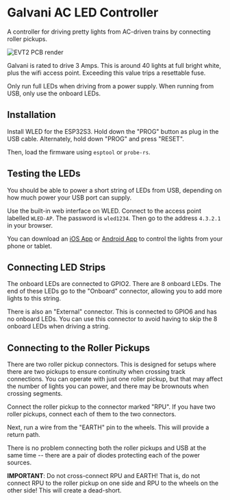 # Galvani AC LED Controller

A controller for driving pretty lights from AC-driven trains by connecting roller pickups.

![EVT2 PCB render](doc/Galvani-EVT2-top.jpg)

Galvani is rated to drive 3 Amps. This is around 40 lights at full bright white, plus the wifi access point. Exceeding this value trips a resettable fuse.

Only run full LEDs when driving from a power supply. When running from USB, only use the onboard LEDs.

## Installation

Install WLED for the ESP32S3. Hold down the "PROG" button as plug in the USB cable. Alternately, hold down "PROG" and press "RESET".

Then, load the firmware using `esptool` or `probe-rs`.

## Testing the LEDs

You should be able to power a short string of LEDs from USB, depending on how much power your USB port can supply.

Use the built-in web interface on WLED. Connect to the access point labelled `WLED-AP`. The password is `wled1234`. Then go to the address `4.3.2.1` in your browser.

You can download an [iOS App](https://apps.apple.com/us/app/wled-native/id6446207239) or [Android App](https://play.google.com/store/apps/details?id=com.pixelheart.wledplus) to control the lights from your phone or tablet.

## Connecting LED Strips

The onboard LEDs are connected to GPIO2. There are 8 onboard LEDs. The end of these LEDs go to the "Onboard" connector, allowing you to add more lights to this string.

There is also an "External" connector. This is connected to GPIO6 and has no onboard LEDs. You can use this connector to avoid having to skip the 8 onboard LEDs when driving a string.

## Connecting to the Roller Pickups

There are two roller pickup connectors. This is designed for setups where there are two pickups to ensure continuity when crossing track connections. You can operate with just one roller pickup, but that may affect the number of lights you can power, and there may be brownouts when crossing segments.

Connect the roller pickup to the connector marked "RPU". If you have two roller pickups, connect each of them to the two connectors.

Next, run a wire from the "EARTH" pin to the wheels. This will provide a return path.

There is no problem connecting both the roller pickups and USB at the same time -- there are a pair of diodes protecting each of the power sources.

**IMPORTANT**: Do not cross-connect RPU and EARTH! That is, do not connect RPU to the roller pickup on one side and RPU to the wheels on the other side! This will create a dead-short.
